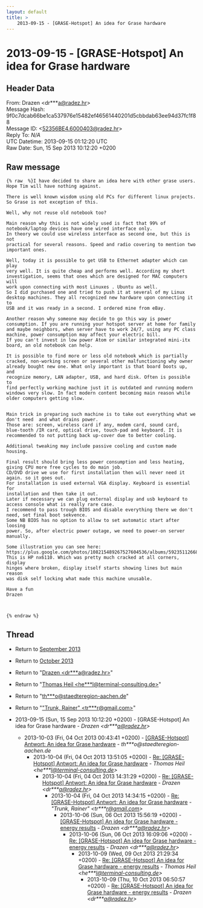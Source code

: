 ```yaml
---
layout: default
title: >
    2013-09-15 - [GRASE-Hotspot] An idea for Grase hardware
---
```


# 2013-09-15 - [GRASE-Hotspot] An idea for Grase hardware

## Header Data

From: Drazen \<dr***a@radez.hr\><br>
Message Hash: 9f0c7dcab66be1ca537976e15482ef46561440201d5cbbdab63ee94d37fc1f88<br>
Message ID: \<52356BE4.6000403@radez.hr\><br>
Reply To: _N/A_<br>
UTC Datetime: 2013-09-15 01:12:20 UTC<br>
Raw Date: Sun, 15 Sep 2013 10:12:20 +0200<br>

## Raw message

```
{% raw  %}I have decided to share an idea here with other grase users.
Hope Tim will have nothing against.

There is well known wisdom using old PCs for different linux projects. 
So Grase is not exception of this.

Well, why not reuse old notebook too?

Main reason why this is not widely used is fact that 99% of 
notebook/laptop devices have one wired interface only.
In theory we could use wireless interface as second one, but this is not 
practical for several reasons. Speed and radio covering to mention two 
important ones.

Well, today it is possible to get USB to Ethernet adapter which can play 
very well. It is quite cheap and performs well. According my short 
investigation, seems that ones which are designed for MAC computers will 
work upon connecting with most Linuxes . Ubuntu as well.
So I did purchased one and tried to push it at several of my Linux 
desktop machines. They all recognized new hardware upon connecting it to 
USB and it was ready in a second. I ordered mine from eBay.

Another reason why someone may decide to go this way is power 
consumption. If you are running your hotspot server at home for family 
and maybe neighbors, when server have to work 24/7, using any PC class 
machine, power consumption may affect your electric bill.
If you can't invest in low power Atom or similar integrated mini-itx 
board, an old notebook can help.

It is possible to find more or less old notebook which is partially 
cracked, non-working screen or several other malfunctioning why owner 
already bought new one. What only important is that board boots up, and 
recognize memory, LAN adapter, USB, and hard disk. Often is possible to 
find perfectly working machine just it is outdated and running modern 
windows very slow. In fact modern content becoming main reason while 
older computers getting slow.


Main trick in preparing such machine is to take out everything what we 
don't need  and what drains power.
Those are: screen, wireless card if any, modem card, sound card, 
blue-tooth /IR card, optical drive, touch-pad and keyboard. It is 
recommended to not putting back up-cover due to better cooling.

Additional tweaking may include passive cooling and custom made housing.

Final result should bring less power consumption and less heating, 
giving CPU more free cycles to do main job.
CD/DVD drive we use for first installation then will never need it 
again. so it goes out.
For installation is used external VGA display. Keyboard is essential for 
installation and then take it out.
Later if necessary we can plug external display and usb keyboard to 
access console what is really rare case.
I recommend to pass trough BIOS and disable everything there we don't 
need, set final boot sekvence.
Some NB BIOS has no option to allow to set automatic start after loosing 
power. So, after electric power outage, we need to power-on server manually.

Some illustration you can see here:
https://plus.google.com/photos/108215489267527604536/albums/5923511266866501809
This is HP nx6110. Which was pretty much cracked at all corners, display 
hinges where broken, display itself starts showing lines but main reason 
was disk self locking what made this machine unusable.

Have a fun
Drazen



{% endraw %}
```

## Thread

+ Return to [September 2013](/archive/2013/09)
+ Return to [October 2013](/archive/2013/10)

+ Return to "[Drazen <dr***a<span>@</span>radez.hr>](/authors/dr___a_at_radez_hr)"
+ Return to "[Thomas Heil <he***l<span>@</span>terminal-consulting.de>](/authors/he___l_at_terminalconsulting_de)"
+ Return to "[th***o<span>@</span>staedteregion-aachen.de](/authors/th___o_at_staedteregionaachen_de)"
+ Return to "["Trunk, Rainer" <tr***r<span>@</span>gmail.com>](/authors/tr___r_at_gmail_com)"

+ 2013-09-15 (Sun, 15 Sep 2013 10:12:20 +0200) - [GRASE-Hotspot] An idea for Grase hardware - _Drazen \<dr***a@radez.hr\>_
  + 2013-10-03 (Fri, 04 Oct 2013 00:43:41 +0200) - [[GRASE-Hotspot] Antwort:  An idea for Grase hardware](/archive/2013/10/506f380c0bb845e95bfe5faa2d487701d70c5a840c3817402b4873c1686a05b0) - _th***o@staedteregion-aachen.de_
    + 2013-10-04 (Fri, 04 Oct 2013 13:51:05 +0200) - [Re: [GRASE-Hotspot] Antwort:  An idea for Grase hardware](/archive/2013/10/5dd9b64ee4b36ef756e5757affffbd7f67e2087bf143bc8f6beaba6ff08939df) - _Thomas Heil \<he***l@terminal-consulting.de\>_
      + 2013-10-04 (Fri, 04 Oct 2013 14:31:29 +0200) - [Re: [GRASE-Hotspot] Antwort:  An idea for Grase hardware](/archive/2013/10/2b1c27a5fea91734fa1d944a4521fcb22063809a0ecb3fa07fe7990d63ce4c4e) - _Drazen \<dr***a@radez.hr\>_
        + 2013-10-04 (Fri, 04 Oct 2013 14:34:15 +0200) - [Re: [GRASE-Hotspot] Antwort: An idea for Grase hardware](/archive/2013/10/f6569d67213a7977f4a1f980264af68e1c6dd5ab1d641e598a257b9112ae436f) - _"Trunk, Rainer" \<tr***r@gmail.com\>_
          + 2013-10-06 (Sun, 06 Oct 2013 15:56:19 +0200) - [[GRASE-Hotspot] An idea for Grase hardware - energy results](/archive/2013/10/31219fdcd302d26ec101de878a7f53dd1591244f717039e2f00b77b69892aca0) - _Drazen \<dr***a@radez.hr\>_
            + 2013-10-06 (Sun, 06 Oct 2013 16:09:06 +0200) - [Re: [GRASE-Hotspot] An idea for Grase hardware - energy results](/archive/2013/10/595e5f4081184cc4d26b6ccd278e72a20c924bb3409890f318dd5eb71ad61d6c) - _Drazen \<dr***a@radez.hr\>_
              + 2013-10-09 (Wed, 09 Oct 2013 21:29:34 +0200) - [Re: [GRASE-Hotspot] An idea for Grase hardware - energy results](/archive/2013/10/d3fc1821690e13d4da0c08e19231d47e381d7943e5bb6046569026cfe12c8667) - _Thomas Heil \<he***l@terminal-consulting.de\>_
                + 2013-10-09 (Thu, 10 Oct 2013 06:50:57 +0200) - [Re: [GRASE-Hotspot] An idea for Grase hardware - energy results](/archive/2013/10/b8972bb639328a2d8123a2f83d02049fcf5520854712a60812923a20ebf9ea75) - _Drazen \<dr***a@radez.hr\>_

